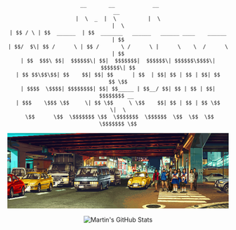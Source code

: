 <div align="center">

```
 __       __            __                                              __ 
|  \  _  |  \          |  \                                            |  \
| $$ / \ | $$  ______  | $$  _______   ______   ______ ____    ______  | $$
| $$/  $\| $$ /      \ | $$ /       \ /      \ |      \    \  /      \ | $$
| $$  $$$\ $$|  $$$$$$\| $$|  $$$$$$$|  $$$$$$\| $$$$$$\$$$$\|  $$$$$$\| $$
| $$ $$\$$\$$| $$    $$| $$| $$      | $$  | $$| $$ | $$ | $$| $$    $$ \$$
| $$$$  \$$$$| $$$$$$$$| $$| $$_____ | $$__/ $$| $$ | $$ | $$| $$$$$$$$ __ 
| $$$    \$$$ \$$     \| $$ \$$     \ \$$    $$| $$ | $$ | $$ \$$     \|  \
 \$$      \$$  \$$$$$$$ \$$  \$$$$$$$  \$$$$$$  \$$  \$$  \$$  \$$$$$$$ \$$
```
<img src="intersection.gif" width="1280" />
 
![Martin's GitHub Stats](https://github-readme-stats.vercel.app/api?username=Martymoose98&show_icons=true&theme=tokyonight)
</div>

